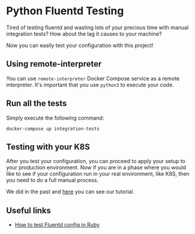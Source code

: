 # Python Fluentd Testing

Tired of testing fluentd and wasting lots of your precious time with manual integration tests? How about the lag it causes to your machine?

Now you can easily test your configuration with this project!

## Using remote-interpreter

You can use `remote-interpreter` Docker Compose service as a remote interpreter. It's important that you use `python3` to execute your code.

## Run all the tests

Simply execute the following command:

    docker-compose up integration-tests

## Testing with your K8S

After you test your configuration, you can proceed to apply your setup to your production environment. Now if you are in a phase where you would like to see if your configuration run in your real environment, like K8S, then you need to do a full manual process.

We did in the past and [here](/tests/resources/k8s-lab/README.md) you can see our tutorial.

## Useful links

- [How to test Fluentd config in Ruby](https://knplabs.com/en/blog/how2tips-how-to-test-fluentd-config)
